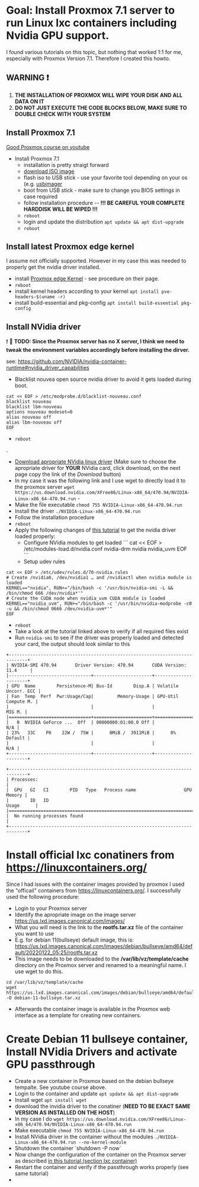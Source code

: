 # Goal: Install Proxmox 7.1 server to run Linux lxc containers including Nvidia GPU support.
I found various tutorials on this topic, but nothing that worked 1:1 for me, especially with Proxmox Version 7.1. Therefore I created this howto.

## WARNING :exclamation:
1. __THE INSTALLATION OF PROXMOX WILL WIPE YOUR DISK AND ALL DATA ON IT__
2. __DO NOT JUST EXECUTE THE CODE BLOCKS BELOW, MAKE SURE TO DOUBLE CHECK WITH YOUR SYSTEM__

## Install Proxmox 7.1

[Good Proxmox course on youtube](https://www.youtube.com/playlist?list=PLT98CRl2KxKHnlbYhtABg6cF50bYa8Ulo)

- Install Proxmox 7.1
  - installation is pretty straigt forward
  - [download ISO image](https://www.proxmox.com/en/downloads)
  - flash iso to USB stick - use your favorite tool depending on your os (e.g. [usbimager](https://bztsrc.gitlab.io/usbimager/)
  - boot from USB stick - make sure to change you BIOS settings in case required
  - follow installation procedure -- __!!! BE CAREFUL YOUR COMPLETE HARDDISK WILL BE WIPED !!!__
  - `reboot`
  - login and update the distribution `apt update && apt dist-upgrade`
  - `reboot`


## Install latest Proxmox edge kernel
I assume not officially supported. However in my case this was needed to properly get the nvidia driver installed.

- install [Proxmox edge Kernel](https://github.com/fabianishere/pve-edge-kernel) - see procedure on their page.
- `reboot`
- install kernel headers according to your kernel `apt install pve-headers-$(uname -r)`
- install build-essential and pkg-config `apt install build-essential pkg-config`

## Install NVidia driver
:exclamation: :hammer: __TODO: Since the Proxmox server has no X server, I think we need to tweak the environment variables accordingly before installing the dirver.__

see: https://github.com/NVIDIA/nvidia-container-runtime#nvidia_driver_capabilities

- Blacklist nouvea open source nvidia driver to avoid it gets loaded during boot.
```
cat << EOF > /etc/modprobe.d/blacklist-nouveau.conf
blacklist nouveau
blacklist lbm-nouveau
options nouveau modeset=0
alias nouveau off
alias lbm-nouveau off
EOF
```
- `reboot`


.
- [Download apropriate NVidia linux driver](https://www.nvidia.com/Download/index.aspx?lang=en-us) (Make sure to choose the apropriate driver for __YOUR__ NVidia card, click download, on the next page copy the link of the _Download_ button)
- In my case it was the following link and I use wget to directly load it to the proxmox server `wget https://us.download.nvidia.com/XFree86/Linux-x86_64/470.94/NVIDIA-Linux-x86_64-470.94.run` - 
- Make the file executable `chmod 755 NVIDIA-Linux-x86_64-470.94.run`
- Install the driver `./NVIDIA-Linux-x86_64-470.94.run`
- Follow the installation procedure
- `reboot`
- Apply the following changes of [this tutorial](https://passbe.com/2020/02/19/gpu-nvidia-passthrough-on-proxmox-lxc-container/) to get the nvidia driver loaded properly:
  - Configure NVidia modules to get loaded
´´´
cat << EOF > /etc/modules-load.d/nvidia.conf
nvidia-drm
nvidia
nvidia_uvm
EOF
´´´
  - Setup udev rules
```
cat << EOF > /etc/udev/rules.d/70-nvidia.rules
# Create /nvidia0, /dev/nvidia1 … and /nvidiactl when nvidia module is loaded
KERNEL=="nvidia", RUN+="/bin/bash -c '/usr/bin/nvidia-smi -L && /bin/chmod 666 /dev/nvidia*'"
# Create the CUDA node when nvidia_uvm CUDA module is loaded
KERNEL=="nvidia_uvm", RUN+="/bin/bash -c '/usr/bin/nvidia-modprobe -c0 -u && /bin/chmod 0666 /dev/nvidia-uvm*'"
EOF
```
  - `reboot`
  - Take a look at the tutorial linked above to verify if all required files exist
  - Run `nvidia-smi` to see if the driver was properly loaded and detected your card, the output should look similar to this
```
+-----------------------------------------------------------------------------+
| NVIDIA-SMI 470.94       Driver Version: 470.94       CUDA Version: 11.4     |
|-------------------------------+----------------------+----------------------+
| GPU  Name        Persistence-M| Bus-Id        Disp.A | Volatile Uncorr. ECC |
| Fan  Temp  Perf  Pwr:Usage/Cap|         Memory-Usage | GPU-Util  Compute M. |
|                               |                      |               MIG M. |
|===============================+======================+======================|
|   0  NVIDIA GeForce ...  Off  | 00000000:01:00.0 Off |                  N/A |
| 23%   33C    P0    22W /  75W |      0MiB /  3911MiB |      0%      Default |
|                               |                      |                  N/A |
+-------------------------------+----------------------+----------------------+
                                                                               
+-----------------------------------------------------------------------------+
| Processes:                                                                  |
|  GPU   GI   CI        PID   Type   Process name                  GPU Memory |
|        ID   ID                                                   Usage      |
|=============================================================================|
|  No running processes found                                                 |
+-----------------------------------------------------------------------------+
```

# Install official lxc conatiners from https://linuxcontainers.org/

Since I had issues with the container images provided by proxmox I used the "officail" containers from https://linuxcontainers.org/. I successfully used the following procedure:
- Login to your Proxmox server
- Identify the apropriate image on the image server https://us.lxd.images.canonical.com/images/
- What you will need is the link to the __rootfs.tar.xz__ file of the container you want to use
- E.g. for debian 11(bullseye) default image, this is: https://us.lxd.images.canonical.com/images/debian/bullseye/amd64/default/20220122_05:25/rootfs.tar.xz
- This image needs to be downloaded to the __/var/lib/vz/template/cache__ directory on the Proxmox server and renamed to a meaningful name. I use wget to do this.
```
cd /var/lib/vz/template/cache
wget https://us.lxd.images.canonical.com/images/debian/bullseye/amd64/default/20220122_05:25/rootfs.tar.xz -O debian-11-bullseye.tar.xz
```
- Afterwards the container image is available in the Proxmox web interface as a template for creating new containers.

# Create Debian 11 bullseye container, Install NVidia Drivers and activate GPU passthrough
- Create a new container in Proxmox based on the debian bullseye tempalte. See youtube course above.
- Login to the container and update `apt update && apt dist-upgrade`
- Install wget `apt install wget`
- download the invidia driver to the conatiner (__NEED TO BE EXACT SAME VERSION AS INSTALLED ON THE HOST__)
- In my case I do `wget https://us.download.nvidia.com/XFree86/Linux-x86_64/470.94/NVIDIA-Linux-x86_64-470.94.run`
- Make executable `chmod 755 NVIDIA-Linux-x86_64-470.94.run`
- Install NVidia driver in the container without the modules `./NVIDIA-Linux-x86_64-470.94.run --no-kernel-module`
- Shutdown the container ´shutdown -P now`
- Now change the configuration of the container on the Proxmox server as described [in this tutorial (section lxc container)](https://passbe.com/2020/02/19/gpu-nvidia-passthrough-on-proxmox-lxc-container/)
- Restart the container and verify if the passthrough works properly (see same tutorial)
- 
